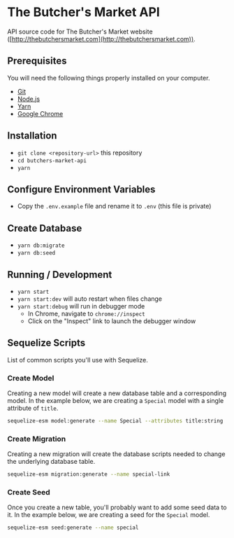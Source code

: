 # The Butcher's Market API

API source code for The Butcher's Market website ([http://thebutchersmarket.com](http://thebutchersmarket.com)).

## Prerequisites

You will need the following things properly installed on your computer.

* [Git](https://git-scm.com/)
* [Node.js](https://nodejs.org/)
* [Yarn](https://yarnpkg.com/)
* [Google Chrome](https://google.com/chrome/)

## Installation

* `git clone <repository-url>` this repository
* `cd butchers-market-api`
* `yarn`

## Configure Environment Variables

* Copy the `.env.example` file and rename it to `.env` (this file is private)

## Create Database

* `yarn db:migrate`
* `yarn db:seed`

## Running / Development

* `yarn start`
* `yarn start:dev` will auto restart when files change
* `yarn start:debug` will run in debugger mode
  * In Chrome, navigate to `chrome://inspect`
  * Click on the "Inspect" link to launch the debugger window

## Sequelize Scripts

List of common scripts you'll use with Sequelize.

### Create Model

Creating a new model will create a new database table and a corresponding model. In the example
below, we are creating a `Special` model with a single attribute of `title`.

```bash
sequelize-esm model:generate --name Special --attributes title:string
```

### Create Migration

Creating a new migration will create the database scripts needed to change the underlying database 
table.

```bash
sequelize-esm migration:generate --name special-link
```

### Create Seed

Once you create a new table, you'll probably want to add some seed data to it. In the example below,
we are creating a seed for the `Special` model.

```bash
sequelize-esm seed:generate --name special
```
